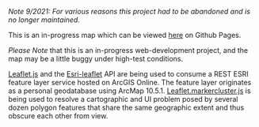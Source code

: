 _Note 9/2021: For various reasons this project had to be abandoned and is no longer maintained._

This is an in-progress map which can be viewed <a href="https://geojoek.github.io/NECSC_Leaflet_Map/">here</a> on Github Pages.

<em>Please Note</em> that this is an in-progress web-development project, and the map may be a little buggy under high-test conditions.

<a href="http://leafletjs.com/">Leaflet.js</a> and the <a href="https://esri.github.io/esri-leaflet/">Esri-leaflet</a> API are being used to consume a REST ESRI feature layer service hosted on ArcGIS Online. The feature layer originates as a personal geodatabase using ArcMap 10.5.1. <a href="https://github.com/Leaflet/Leaflet.markercluster">Leaflet.markercluster.js</a> is being used to resolve a cartographic and UI problem posed by several dozen polygon features that share the same geographic extent and thus obscure each other from view.
